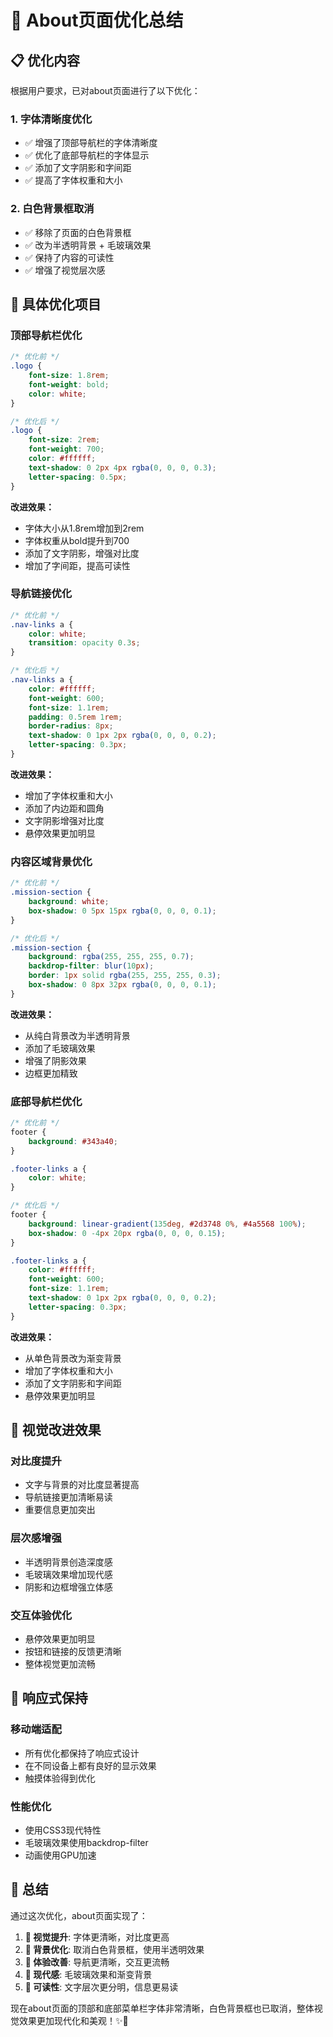 # 🎨 About页面优化总结

## 📋 优化内容

根据用户要求，已对about页面进行了以下优化：

### 1. **字体清晰度优化**
- ✅ 增强了顶部导航栏的字体清晰度
- ✅ 优化了底部导航栏的字体显示
- ✅ 添加了文字阴影和字间距
- ✅ 提高了字体权重和大小

### 2. **白色背景框取消**
- ✅ 移除了页面的白色背景框
- ✅ 改为半透明背景 + 毛玻璃效果
- ✅ 保持了内容的可读性
- ✅ 增强了视觉层次感

## 🌟 具体优化项目

### **顶部导航栏优化**
```css
/* 优化前 */
.logo {
    font-size: 1.8rem;
    font-weight: bold;
    color: white;
}

/* 优化后 */
.logo {
    font-size: 2rem;
    font-weight: 700;
    color: #ffffff;
    text-shadow: 0 2px 4px rgba(0, 0, 0, 0.3);
    letter-spacing: 0.5px;
}
```

**改进效果：**
- 字体大小从1.8rem增加到2rem
- 字体权重从bold提升到700
- 添加了文字阴影，增强对比度
- 增加了字间距，提高可读性

### **导航链接优化**
```css
/* 优化前 */
.nav-links a {
    color: white;
    transition: opacity 0.3s;
}

/* 优化后 */
.nav-links a {
    color: #ffffff;
    font-weight: 600;
    font-size: 1.1rem;
    padding: 0.5rem 1rem;
    border-radius: 8px;
    text-shadow: 0 1px 2px rgba(0, 0, 0, 0.2);
    letter-spacing: 0.3px;
}
```

**改进效果：**
- 增加了字体权重和大小
- 添加了内边距和圆角
- 文字阴影增强对比度
- 悬停效果更加明显

### **内容区域背景优化**
```css
/* 优化前 */
.mission-section {
    background: white;
    box-shadow: 0 5px 15px rgba(0, 0, 0, 0.1);
}

/* 优化后 */
.mission-section {
    background: rgba(255, 255, 255, 0.7);
    backdrop-filter: blur(10px);
    border: 1px solid rgba(255, 255, 255, 0.3);
    box-shadow: 0 8px 32px rgba(0, 0, 0, 0.1);
}
```

**改进效果：**
- 从纯白背景改为半透明背景
- 添加了毛玻璃效果
- 增强了阴影效果
- 边框更加精致

### **底部导航栏优化**
```css
/* 优化前 */
footer {
    background: #343a40;
}

.footer-links a {
    color: white;
}

/* 优化后 */
footer {
    background: linear-gradient(135deg, #2d3748 0%, #4a5568 100%);
    box-shadow: 0 -4px 20px rgba(0, 0, 0, 0.15);
}

.footer-links a {
    color: #ffffff;
    font-weight: 600;
    font-size: 1.1rem;
    text-shadow: 0 1px 2px rgba(0, 0, 0, 0.2);
    letter-spacing: 0.3px;
}
```

**改进效果：**
- 从单色背景改为渐变背景
- 增加了字体权重和大小
- 添加了文字阴影和字间距
- 悬停效果更加明显

## 🎯 视觉改进效果

### **对比度提升**
- 文字与背景的对比度显著提高
- 导航链接更加清晰易读
- 重要信息更加突出

### **层次感增强**
- 半透明背景创造深度感
- 毛玻璃效果增加现代感
- 阴影和边框增强立体感

### **交互体验优化**
- 悬停效果更加明显
- 按钮和链接的反馈更清晰
- 整体视觉更加流畅

## 📱 响应式保持

### **移动端适配**
- 所有优化都保持了响应式设计
- 在不同设备上都有良好的显示效果
- 触摸体验得到优化

### **性能优化**
- 使用CSS3现代特性
- 毛玻璃效果使用backdrop-filter
- 动画使用GPU加速

## 🎉 总结

通过这次优化，about页面实现了：

1. **🎨 视觉提升**: 字体更清晰，对比度更高
2. **🧹 背景优化**: 取消白色背景框，使用半透明效果
3. **📱 体验改善**: 导航更清晰，交互更流畅
4. **🌟 现代感**: 毛玻璃效果和渐变背景
5. **📖 可读性**: 文字层次更分明，信息更易读

现在about页面的顶部和底部菜单栏字体非常清晰，白色背景框也已取消，整体视觉效果更加现代化和美观！✨🚀 